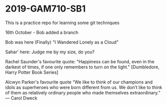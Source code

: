# 2019-GAM710-SB1
This is a practice repo for learning some git techniques

16th October - Bob added a branch

Bob was here (Finally) "I Wandered Lonely as a Cloud"

Sahar' here: Judge me by my size, do you?

Rachel Saunder's favourite quote: "Happiness can be found, even in the darkest of times, if one only remembers to turn on the light." [Dumbledore, Harry Potter Book Series]

Alcwyn Parker's favourite quote “We like to think of our champions and idols as superheroes who were born different from us. We don’t like to think of them as relatively ordinary people who made themselves extraordinary.”
― Carol Dweck
